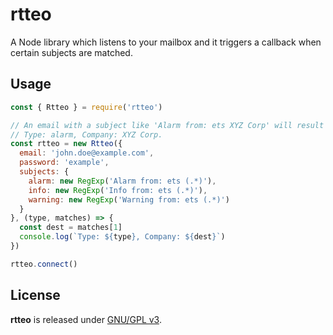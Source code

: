 # rtteo

A Node library which listens to your mailbox and it triggers a callback when certain subjects are matched.

## Usage

```js
const { Rtteo } = require('rtteo')

// An email with a subject like 'Alarm from: ets XYZ Corp' will result in:
// Type: alarm, Company: XYZ Corp.
const rtteo = new Rtteo({
  email: 'john.doe@example.com',
  password: 'example',
  subjects: {
    alarm: new RegExp('Alarm from: ets (.*)'),
    info: new RegExp('Info from: ets (.*)'),
    warning: new RegExp('Warning from: ets (.*)')
  }
}, (type, matches) => {
  const dest = matches[1]
  console.log(`Type: ${type}, Company: ${dest}`)
})

rtteo.connect()
```

## License

**rtteo** is released under [GNU/GPL v3](LICENSE).